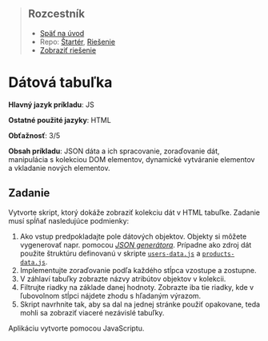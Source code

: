<div class="hidden">

> ## Rozcestník
> - [Späť na úvod](../../README.md)
> - Repo: [Štartér](/../../tree/main/js/data-table), [Riešenie](/../../tree/solution/js/data-table)
> - [Zobraziť riešenie](riesenie.md)
</div>

# Dátová tabuľka
<div class="info"> 

**Hlavný jazyk príkladu**: JS

**Ostatné použité jazyky**: HTML

**Obťažnosť**: 3/5

**Obsah príkladu**: JSON dáta a ich spracovanie, zoraďovanie dát, manipulácia s kolekciou DOM elementov, dynamické vytváranie elementov a vkladanie nových elementov.
</div>

## Zadanie

Vytvorte skript, ktorý dokáže zobraziť kolekciu dát v HTML tabuľke. Zadanie musí spĺňať nasledujúce podmienky:

1. Ako vstup predpokladajte pole dátových objektov. Objekty si môžete vygenerovať napr. pomocou
   [*JSON generátora*](https://www.json-generator.com/). <span class="hidden">Prípadne ako zdroj dát použite štruktúru definovanú v skripte [`users-data.js`](users-data.js) a  [`products-data.js`](products-data.js)</span>.
1. Implementujte zoraďovanie podľa každého stĺpca vzostupe a zostupne.
2. V záhlaví tabuľky zobrazte názvy atribútov objektov v kolekcii.
3. Filtrujte riadky na základe danej hodnoty. Zobrazte iba tie riadky, kde v ľubovolnom stĺpci nájdete zhodu s hľadaným výrazom.
4. Skript navrhnite tak, aby sa dal na jednej stránke použiť opakovane, teda mohli sa zobraziť viaceré nezávislé tabuľky.

Aplikáciu vytvorte pomocou JavaScriptu.